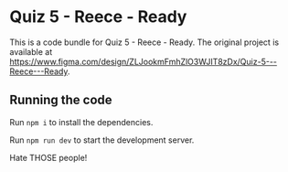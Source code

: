 
  # Quiz 5 - Reece - Ready

  This is a code bundle for Quiz 5 - Reece - Ready. The original project is available at https://www.figma.com/design/ZLJookmFmhZlO3WJIT8zDx/Quiz-5---Reece---Ready.

  ## Running the code

  Run `npm i` to install the dependencies.

  Run `npm run dev` to start the development server.
  
Hate THOSE people!